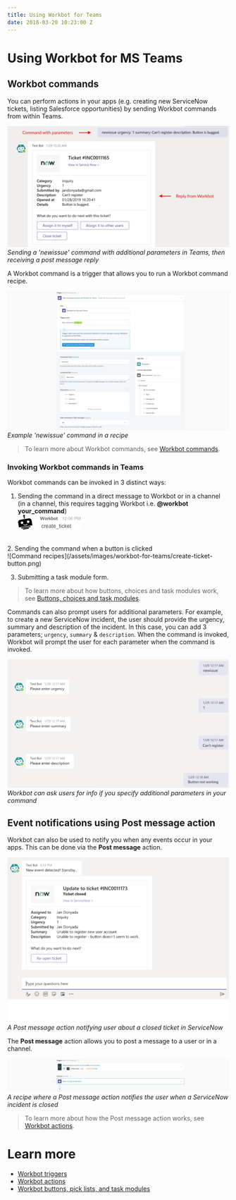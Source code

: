 ```yaml
---
title: Using Workbot for Teams
date: 2018-03-20 10:23:00 Z
---
```


# Using Workbot for MS Teams
## Workbot commands
You can perform actions in your apps (e.g. creating new ServiceNow tickets, listing Salesforce opportunities) by sending Workbot commands from within Teams.

![Command example](/assets/images/workbot-for-teams/workbot-command-example.png)
*Sending a 'newissue' command with additional parameters in Teams, then receiving a post message reply*

A Workbot command is a trigger that allows you to run a Workbot command recipe.

![New command](/assets/images/workbot-for-teams/new-command.png)
*Example 'newissue' command in a recipe*

>To learn more about Workbot commands, see [Workbot commands](/workbot-for-teams/workbot-triggers.md).

### Invoking Workbot commands in Teams
Workbot commands can be invoked in 3 distinct ways:
1. Sending the command in a direct message to Workbot or in a channel (in a channel, this requires tagging Workbot i.e. **@workbot your_command**)<br>
![Command recipes](/assets/images/workbot-for-teams/create-ticket-command.png)
<br>
2. Sending the command when a button is clicked<br>
![Command recipes](/assets/images/workbot-for-teams/create-ticket-button.png)

3. Submitting a task module form.

>To learn more about how buttons, choices and task modules work, see [Buttons, choices and task modules](/workbot-for-teams/buttons-choices-task-modules.md).

Commands can also prompt users for additional parameters. For example, to create a new ServiceNow incident, the user should provide the urgency, summary and description of the incident. In this case, you can add 3 parameters; `urgency`, `summary` & `description`. When the command is invoked, Workbot will prompt the user for each parameter when the command is invoked.

![Parameter prompts](/assets/images/workbot-for-teams/workbot-params-prompt.png)
*Workbot can ask users for info if you specify additional parameters in your command*

## Event notifications using Post message action
Workbot can also be used to notify you when any events occur in your apps. This can be done via the **Post message** action.

![Closed SNow incident](/assets/images/workbot-for-teams/closed-snow-incident.png)
*A Post message action notifying user about a closed ticket in ServiceNow*

The **Post message** action allows you to post a message to a user or in a channel.

![Notification recipe](/assets/images/workbot-for-teams/notification-recipe.png)
*A recipe where a Post message action notifies the user when a ServiceNow incident is closed*

>To learn more about how the Post message action works, see [Workbot actions](/workbot-for-teams/workbot-actions.md).

# Learn more
- [Workbot triggers](/workbot-for-teams/workbot-triggers.md)
- [Workbot actions](/workbot-for-teams/workbot-actions.md)
- [Workbot buttons, pick lists, and task modules](/workbot-for-teams/buttons-choices-task-modules.md)
